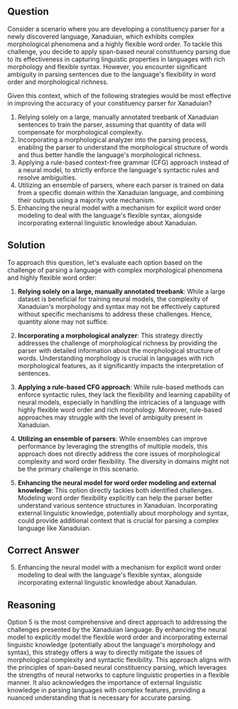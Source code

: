 ## Question
Consider a scenario where you are developing a constituency parser for a newly discovered language, Xanaduian, which exhibits complex morphological phenomena and a highly flexible word order. To tackle this challenge, you decide to apply span-based neural constituency parsing due to its effectiveness in capturing linguistic properties in languages with rich morphology and flexible syntax. However, you encounter significant ambiguity in parsing sentences due to the language's flexibility in word order and morphological richness.

Given this context, which of the following strategies would be most effective in improving the accuracy of your constituency parser for Xanaduian?

1. Relying solely on a large, manually annotated treebank of Xanaduian sentences to train the parser, assuming that quantity of data will compensate for morphological complexity.
2. Incorporating a morphological analyzer into the parsing process, enabling the parser to understand the morphological structure of words and thus better handle the language's morphological richness.
3. Applying a rule-based context-free grammar (CFG) approach instead of a neural model, to strictly enforce the language's syntactic rules and resolve ambiguities.
4. Utilizing an ensemble of parsers, where each parser is trained on data from a specific domain within the Xanaduian language, and combining their outputs using a majority vote mechanism.
5. Enhancing the neural model with a mechanism for explicit word order modeling to deal with the language's flexible syntax, alongside incorporating external linguistic knowledge about Xanaduian.

## Solution
To approach this question, let's evaluate each option based on the challenge of parsing a language with complex morphological phenomena and highly flexible word order:

1. **Relying solely on a large, manually annotated treebank**: While a large dataset is beneficial for training neural models, the complexity of Xanaduian's morphology and syntax may not be effectively captured without specific mechanisms to address these challenges. Hence, quantity alone may not suffice.

2. **Incorporating a morphological analyzer**: This strategy directly addresses the challenge of morphological richness by providing the parser with detailed information about the morphological structure of words. Understanding morphology is crucial in languages with rich morphological features, as it significantly impacts the interpretation of sentences.

3. **Applying a rule-based CFG approach**: While rule-based methods can enforce syntactic rules, they lack the flexibility and learning capability of neural models, especially in handling the intricacies of a language with highly flexible word order and rich morphology. Moreover, rule-based approaches may struggle with the level of ambiguity present in Xanaduian.

4. **Utilizing an ensemble of parsers**: While ensembles can improve performance by leveraging the strengths of multiple models, this approach does not directly address the core issues of morphological complexity and word order flexibility. The diversity in domains might not be the primary challenge in this scenario.

5. **Enhancing the neural model for word order modeling and external knowledge**: This option directly tackles both identified challenges. Modeling word order flexibility explicitly can help the parser better understand various sentence structures in Xanaduian. Incorporating external linguistic knowledge, potentially about morphology and syntax, could provide additional context that is crucial for parsing a complex language like Xanaduian.

## Correct Answer
5. Enhancing the neural model with a mechanism for explicit word order modeling to deal with the language's flexible syntax, alongside incorporating external linguistic knowledge about Xanaduian.

## Reasoning
Option 5 is the most comprehensive and direct approach to addressing the challenges presented by the Xanaduian language. By enhancing the neural model to explicitly model the flexible word order and incorporating external linguistic knowledge (potentially about the language's morphology and syntax), this strategy offers a way to directly mitigate the issues of morphological complexity and syntactic flexibility. This approach aligns with the principles of span-based neural constituency parsing, which leverages the strengths of neural networks to capture linguistic properties in a flexible manner. It also acknowledges the importance of external linguistic knowledge in parsing languages with complex features, providing a nuanced understanding that is necessary for accurate parsing.